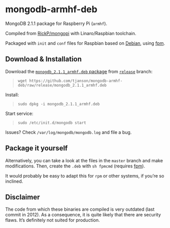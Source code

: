 mongodb-armhf-deb
=================

MongoDB 2.1.1 package for Raspberry Pi (`armhf`).

Compiled from [RickP/mongopi](https://github.com/RickP/mongopi) with Linaro/Raspbian toolchain.

Packaged with `init` and `conf` files for Raspbian based on [Debian](http://sources.debian.net/src/mongodb/1:2.4.10-2/debian/), using [fpm](https://github.com/jordansissel/fpm).

Download & Installation
-----------------------

Download the [`monogdb_2.1.1_armhf.deb` package](https://github.com/tjanson/mongodb-armhf-deb/raw/release/mongodb_2.1.1_armhf.deb) from [`release`](https://github.com/tjanson/mongodb-armhf-deb/tree/release) branch:

> ```wget https://github.com/tjanson/mongodb-armhf-deb/raw/release/mongodb_2.1.1_armhf.deb```

Install:

> ```sudo dpkg -i mongodb_2.1.1_armhf.deb```

Start service:

> ```sudo /etc/init.d/mongodb start```

Issues? Check `/var/log/mongodb/mongodb.log` and file a bug.

Package it yourself
-------------------

Alternatively, you can take a look at the files in the `master` branch and make modifications.
Then, create the `.deb` with `sh fpmcmd` (requires [fpm](https://github.com/jordansissel/fpm)).

It would probably be easy to adapt this for `rpm` or other systems, if you’re so inclined.

Disclaimer
----------

The code from which these binaries are compiled is very outdated (last commit in 2012). As a consequence, it is quite likely that there are security flaws. It’s definitely not suited for production.
